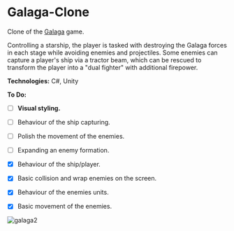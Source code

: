 # Galaga-Clone

Clone of the [Galaga](https://en.wikipedia.org/wiki/Galaga) game.

Controlling a starship, the player is tasked with destroying the Galaga forces in each stage while avoiding enemies and projectiles. Some enemies can capture a player's ship via a tractor beam, which can be rescued to transform the player into a "dual fighter" with additional firepower.

**Technologies:**
C#, Unity

**To Do:**
- [ ] **Visual styling.**
- [ ] Behaviour of the ship capturing.
- [ ] Polish the movement of the enemies.
- [ ] Expanding an enemy formation.
- [x] Behaviour of the ship/player.
- [x] Basic collision and wrap enemies on the screen.
- [x] Behaviour of the enemies units.
- [x] Basic movement of the enemies.


![galaga2](https://user-images.githubusercontent.com/13272856/127693051-8f819d2f-e7c2-400d-a237-86f20f5915e4.gif)


